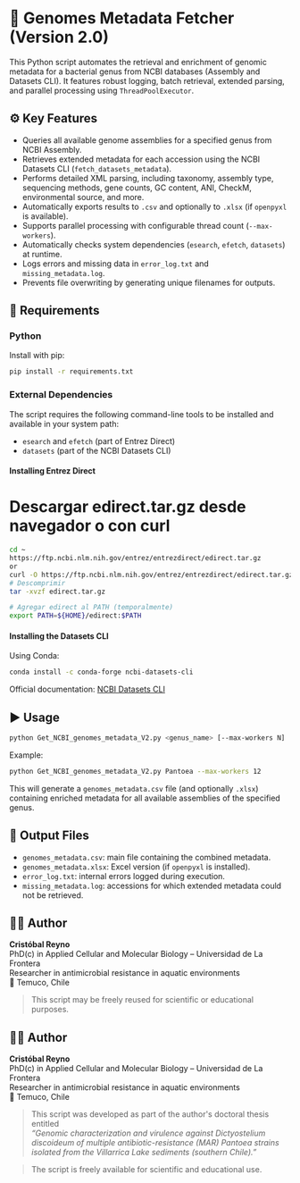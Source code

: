 # 🔬 Genomes Metadata Fetcher (Version 2.0)

This Python script automates the retrieval and enrichment of genomic metadata for a bacterial genus from NCBI databases (Assembly and Datasets CLI). It features robust logging, batch retrieval, extended parsing, and parallel processing using `ThreadPoolExecutor`.

## ⚙️ Key Features

- Queries all available genome assemblies for a specified genus from NCBI Assembly.
- Retrieves extended metadata for each accession using the NCBI Datasets CLI (`fetch_datasets_metadata`).
- Performs detailed XML parsing, including taxonomy, assembly type, sequencing methods, gene counts, GC content, ANI, CheckM, environmental source, and more.
- Automatically exports results to `.csv` and optionally to `.xlsx` (if `openpyxl` is available).
- Supports parallel processing with configurable thread count (`--max-workers`).
- Automatically checks system dependencies (`esearch`, `efetch`, `datasets`) at runtime.
- Logs errors and missing data in `error_log.txt` and `missing_metadata.log`.
- Prevents file overwriting by generating unique filenames for outputs.

## 🧪 Requirements

### Python

Install with pip:
```bash
pip install -r requirements.txt
```

### External Dependencies

The script requires the following command-line tools to be installed and available in your system path:

- `esearch` and `efetch` (part of Entrez Direct)
- `datasets` (part of the NCBI Datasets CLI)

#### Installing Entrez Direct
# Descargar edirect.tar.gz desde navegador o con curl
```bash
cd ~
https://ftp.ncbi.nlm.nih.gov/entrez/entrezdirect/edirect.tar.gz
or 
curl -O https://ftp.ncbi.nlm.nih.gov/entrez/entrezdirect/edirect.tar.gz
# Descomprimir
tar -xvzf edirect.tar.gz

# Agregar edirect al PATH (temporalmente)
export PATH=${HOME}/edirect:$PATH

```

#### Installing the Datasets CLI

Using Conda:
```bash
conda install -c conda-forge ncbi-datasets-cli
```

Official documentation: [NCBI Datasets CLI](https://www.ncbi.nlm.nih.gov/datasets/docs/command-line-start/)

## ▶️ Usage

```bash
python Get_NCBI_genomes_metadata_V2.py <genus_name> [--max-workers N]
```

Example:
```bash
python Get_NCBI_genomes_metadata_V2.py Pantoea --max-workers 12
```

This will generate a `genomes_metadata.csv` file (and optionally `.xlsx`) containing enriched metadata for all available assemblies of the specified genus.

## 📁 Output Files

- `genomes_metadata.csv`: main file containing the combined metadata.
- `genomes_metadata.xlsx`: Excel version (if `openpyxl` is installed).
- `error_log.txt`: internal errors logged during execution.
- `missing_metadata.log`: accessions for which extended metadata could not be retrieved.

## 👨‍🔬 Author

**Cristóbal Reyno**  
PhD(c) in Applied Cellular and Molecular Biology – Universidad de La Frontera  
Researcher in antimicrobial resistance in aquatic environments  
📍 Temuco, Chile

> This script may be freely reused for scientific or educational purposes.


## 👨‍🔬 Author

**Cristóbal Reyno**  
PhD(c) in Applied Cellular and Molecular Biology – Universidad de La Frontera  
Researcher in antimicrobial resistance in aquatic environments  
📍 Temuco, Chile

> This script was developed as part of the author's doctoral thesis entitled  
> *“Genomic characterization and virulence against Dictyostelium discoideum of multiple antibiotic-resistance (MAR) Pantoea strains isolated from the Villarrica Lake sediments (southern Chile).”*
  
> The script is freely available for scientific and educational use.
